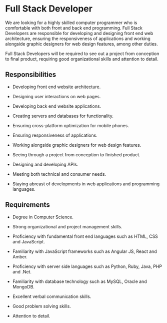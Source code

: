 # Full Stack Developer

We are looking for a highly skilled computer programmer who is comfortable with both front and back end programming. Full Stack Developers are responsible for developing and designing front end web architecture, ensuring the responsiveness of applications and working alongside graphic designers for web design features, among other duties.

Full Stack Developers will be required to see out a project from conception to final product, requiring good organizational skills and attention to detail.

## Responsibilities

* Developing front end website architecture.

* Designing user interactions on web pages.

* Developing back end website applications.

* Creating servers and databases for functionality.

* Ensuring cross-platform optimization for mobile phones.

* Ensuring responsiveness of applications.

* Working alongside graphic designers for web design features.

* Seeing through a project from conception to finished product.

* Designing and developing APIs.

* Meeting both technical and consumer needs.

* Staying abreast of developments in web applications and programming languages.

## Requirements

* Degree in Computer Science.

* Strong organizational and project management skills.

* Proficiency with fundamental front end languages such as HTML, CSS and JavaScript.

* Familiarity with JavaScript frameworks such as Angular JS, React and Amber.

* Proficiency with server side languages such as Python, Ruby, Java, PHP and .Net.

* Familiarity with database technology such as MySQL, Oracle and MongoDB.

* Excellent verbal communication skills.

* Good problem solving skills.

* Attention to detail.

